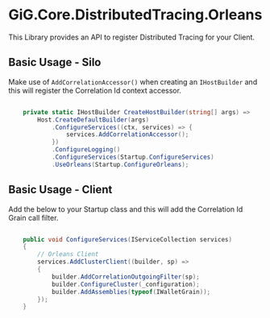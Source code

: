 ﻿# GiG.Core.DistributedTracing.Orleans

This Library provides an API to register Distributed Tracing for your Client.

## Basic Usage - Silo

Make use of `AddCorrelationAccessor()` when creating an `IHostBuilder` and this will register the Correlation Id context accessor.

```csharp

    private static IHostBuilder CreateHostBuilder(string[] args) =>
        Host.CreateDefaultBuilder(args)
            .ConfigureServices((ctx, services) => {
                services.AddCorrelationAccessor();
            })
            .ConfigureLogging()
            .ConfigureServices(Startup.ConfigureServices)
            .UseOrleans(Startup.ConfigureOrleans);

```

## Basic Usage - Client

Add the below to your Startup class and this will add the Correlation Id Grain call filter.

```csharp

	public void ConfigureServices(IServiceCollection services)
    {
        // Orleans Client
        services.AddClusterClient((builder, sp) =>
        {
            builder.AddCorrelationOutgoingFilter(sp);
            builder.ConfigureCluster(_configuration);
            builder.AddAssemblies(typeof(IWalletGrain));
        });
	}

```